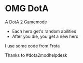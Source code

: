 OMG DotA
=========

A DotA 2 Gamemode

- Each hero get's random abilities
- After you die, you get a new hero



I use some code from Frota

Thanks to #dota2modhelpdesk